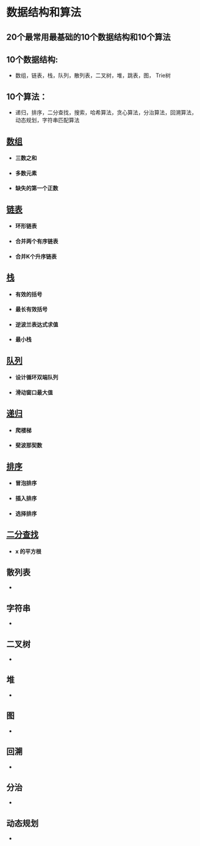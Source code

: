 # 数据结构和算法

## 20个最常用最基础的10个数据结构和10个算法

## 10个数据结构: 

- 数组，链表，栈，队列，散列表，二叉树，堆，跳表，图， Trie树  

## 10个算法： 

- 递归，排序，二分查找，搜索，哈希算法，贪心算法，分治算法，回溯算法，动态规划，字符串匹配算法  

## [数组](https://github.com/guan997/LeetCode/blob/master/javascript/01_array.md)

- #### 三数之和

- #### 多数元素

- #### 缺失的第一个正数

## [链表](https://github.com/guan997/LeetCode/blob/master/javascript/07_linkedlist.md)

- #### 环形链表

- #### 合并两个有序链表

- #### 合并K个升序链表

## [栈](https://github.com/guan997/LeetCode/blob/master/javascript/03_stack.md)

- #### 有效的括号
- #### 最长有效括号
- #### 逆波兰表达式求值
- #### 最小栈

## [队列](https://github.com/guan997/LeetCode/blob/master/javascript/04_queue.md)

- #### 设计循环双端队列

- #### 滑动窗口最大值

## [递归](https://github.com/guan997/LeetCode/blob/master/javascript/05_recursion.md)

- #### 爬楼梯

- #### 斐波那契数

## [排序](https://github.com/guan997/LeetCode/blob/master/javascript/06_sort.md)

- #### 冒泡排序

- #### 插入排序

- #### 选择排序

## [二分查找](https://github.com/guan997/LeetCode/master/javascript/07_binary.md)

- #### x 的平方根

## 散列表

- 

## 字符串

- 

## 二叉树

- 

## 堆

- 

## 图

- 

## 回溯

- 

## 分治

- 

## 动态规划

- 
